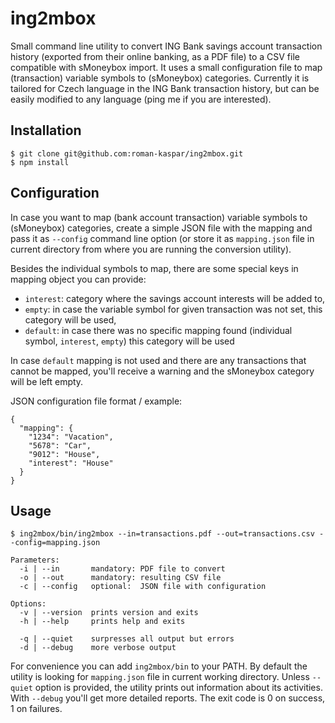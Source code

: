 # ing2mbox

Small command line utility to convert ING Bank savings account transaction history (exported from their online banking,
as a PDF file) to a CSV file compatible with sMoneybox import. It uses a small configuration file to map (transaction)
variable symbols to (sMoneybox) categories. Currently it is tailored for Czech language in the ING Bank transaction
history, but can be easily modified to any language (ping me if you are interested).

## Installation

```
$ git clone git@github.com:roman-kaspar/ing2mbox.git
$ npm install
```

## Configuration

In case you want to map (bank account transaction) variable symbols to (sMoneybox) categories, create a simple JSON file
with the mapping and pass it as `--config` command line option (or store it as `mapping.json` file in current directory
from where you are running the conversion utility).

Besides the individual symbols to map, there are some special keys in mapping object you can provide:
* `interest`: category where the savings account interests will be added to,
* `empty`: in case the variable symbol for given transaction was not set, this category will be used,
* `default`: in case there was no specific mapping found (individual symbol, `interest`, `empty`) this category will be used

In case `default` mapping is not used and there are any transactions that cannot be mapped, you'll receive a warning
and the sMoneybox category will be left empty.

JSON configuration file format / example:
```
{
  "mapping": {
    "1234": "Vacation",
    "5678": "Car",
    "9012": "House",
    "interest": "House"
  }
}
```

## Usage

```
$ ing2mbox/bin/ing2mbox --in=transactions.pdf --out=transactions.csv --config=mapping.json

Parameters:
  -i | --in       mandatory: PDF file to convert
  -o | --out      mandatory: resulting CSV file
  -c | --config   optional:  JSON file with configuration

Options:
  -v | --version  prints version and exits
  -h | --help     prints help and exits

  -q | --quiet    surpresses all output but errors
  -d | --debug    more verbose output
```

For convenience you can add `ing2mbox/bin` to your PATH. By default the utility is looking for `mapping.json` file
in current working directory. Unless `--quiet` option is provided, the utility prints out information about its activities.
With `--debug` you'll get more detailed reports. The exit code is 0 on success, 1 on failures.
